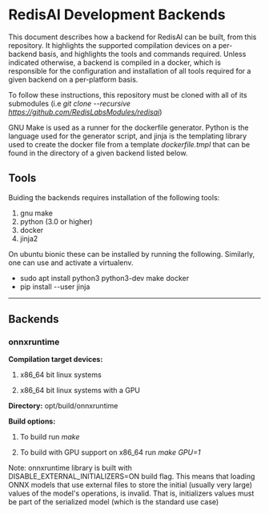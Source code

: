 # RedisAI Development Backends

This document describes how a backend for RedisAI can be built, from this repository. It highlights the supported compilation devices on a per-backend basis, and highlights the tools and commands required.  Unless indicated otherwise, a backend is compiled in a docker, which is responsible for the configuration and installation of all tools required for a given backend on a per-platform basis.

To follow these instructions, this repository must be cloned with all of its submodules (i.e *git clone --recursive https://github.com/RedisLabsModules/redisai*)

GNU Make is used as a runner for the dockerfile generator. Python is the language used for the generator script, and jinja is the templating library used to create the docker file from a template *dockerfile.tmpl* that can be found in the directory of a given backend listed below.

## Tools

Buiding the backends requires installation of the following tools:

1. gnu make
1. python (3.0 or higher)
1. docker
1. jinja2

On ubuntu bionic these can be installed by running the following. Similarly, one can use and activate a virtualenv.

* sudo apt install python3 python3-dev make docker
* pip install --user jinja

-------

## Backends

### onnxruntime

**Compilation target devices:**

1. x86\_64 bit linux systems

1. x86\_64 bit linux systems with a GPU

**Directory:** opt/build/onnxruntime

**Build options:**

1. To build run *make*

1. To build with GPU support on x86\_64 run *make GPU=1*

Note: onnxruntime library is built with DISABLE_EXTERNAL_INITIALIZERS=ON build flag. This means that loading ONNX models that use external files to store the initial (usually very large) values of the model's operations, is invalid. That is, initializers values must be part of the serialized model (which is the standard use case)  
